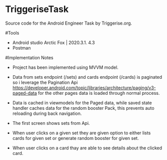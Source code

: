 # TriggeriseTask

Source code for the Android Engineer Task by Triggerise.org.

#Tools
- Android studio Arctic Fox | 2020.3.1. 4.3
- Postman

#Implementation Notes
- Project has been implemented using MVVM model.
- Data from sets endpoint (/sets) and cards endpoint (/cards) is paginated so i leverage the Pagination Api
https://developer.android.com/topic/libraries/architecture/paging/v3-paged-data for the other pages data is loaded through normal process.
- Data is cached in viewmodels for the Paged data, while saved state handler caches data for the random booster Pack, this prevents auto reloading
during back navigation.

- The first screen shows sets from Api.
- When user clicks on a given set they are given option to either lists cards for given set or generate random booster for given set.
- When user clicks on a card thay are able to see details about the clicked card.
